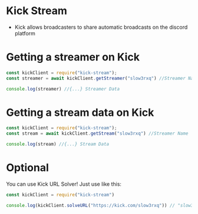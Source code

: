 # Kick Stream
- Kick allows broadcasters to share automatic broadcasts on the discord platform

# Getting a streamer on Kick

```js
const kickClient = require("kick-stream");
const streamer = await kickClient.getStreamer("slow3rxq") //Streamer Name

console.log(streamer) //{...} Streamer Data
```

# Getting a stream data on Kick

```js
const kickClient = require("kick-stream");
const stream = await kickClient.getStream("slow3rxq") //Streamer Name

console.log(stream) //{...} Stream Data
```

# Optional

You can use Kick URL Solver! Just use like this:

```js
const kickClient = require("kick-stream")

console.log(kickClient.solveURL("https://kick.com/slow3rxq")) // "slow3rxq"
```
